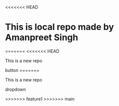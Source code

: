 <<<<<<< HEAD
# This is  local repo made by Amanpreet Singh 
=======
<<<<<<< HEAD
<P>This is a new repo </p>
<P> button
=======
<p> This is a new repo <P>
<p>dropdown</P>
>>>>>>> feature1
>>>>>>> main
